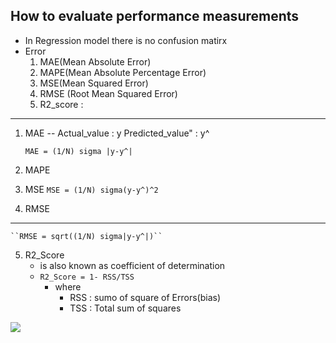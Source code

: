 How to evaluate performance measurements
---
- In Regression model there is no confusion matirx
- Error
  1. MAE(Mean Absolute Error)
  2. MAPE(Mean Absolute Percentage Error)
  3. MSE(Mean Squared Error)
  4. RMSE (Root Mean Squared Error)
  5. R2_score : 


---

1. MAE
--
Actual_value : y
Predicted_value" : y^

    ``MAE = (1/N) sigma |y-y^|``
2. MAPE
3. MSE
    ``MSE = (1/N) sigma(y-y^)^2``
4. RMSE
---
    ``RMSE = sqrt((1/N) sigma|y-y^|)``
5. R2_Score
   - is also known as coefficient of determination
   - ``R2_Score = 1- RSS/TSS``
     - where
       - RSS : sumo of square of Errors(bias)
       - TSS : Total sum of squares
  
    
![](./png_files/R2_Score.png)
